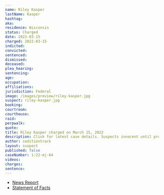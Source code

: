 ```yaml
---
name: Riley Kasper
lastName: Kasper
hashtag:
aka:
residence: Wisconsin
status: Charged
date: 2022-03-15
charged: 2022-03-15
indicted:
convicted:
sentenced:
dismissed:
deceased:
plea_hearing:
sentencing:
age:
occupation:
affiliations:
jurisdiction: Federal
image: /images/preview/riley-kasper.jpg
suspect: riley-kasper.jpg
booking:
courtroom:
courthouse:
raid:
perpwalk:
quote:
title: Riley Kasper charged on March 15, 2022
description: Click for latest case details. Suspects innocent until proven guilty.
author: seditiontrack
layout: suspect
published: false
caseNumber: 1:22-mj-64
videos:
charges:
sentence:
---
```

- [News Report]()
- [Statement of Facts](https://www.justice.gov/usao-dc/case-multi-defendant/file/1484491/download)
